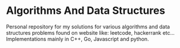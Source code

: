 # Algorithms And Data Structures
Personal repository for my solutions for various algorithms and data structures
problems found on website like: leetcode, hackerrank etc...
Implementations mainly in C++, Go, Javascript and python.

